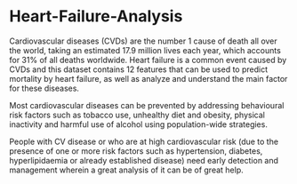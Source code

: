 # Heart-Failure-Analysis

Cardiovascular diseases (CVDs) are the number 1 cause of death all over the world, taking an estimated 17.9 million lives each year, which accounts for 31% of all deaths worldwide. Heart failure is a common event caused by CVDs and this dataset contains 12 features that can be used to predict mortality by heart failure, as well as analyze and understand the main factor for these diseases.

Most cardiovascular diseases can be prevented by addressing behavioural risk factors such as tobacco use, unhealthy diet and obesity, physical inactivity and harmful use of alcohol using population-wide strategies.

People with CV disease or who are at high cardiovascular risk (due to the presence of one or more risk factors such as hypertension, diabetes, hyperlipidaemia or already established disease) need early detection and management wherein a great analysis of it can be of great help.

